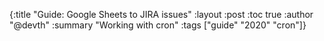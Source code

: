 {:title "Guide: Google Sheets to JIRA issues"
 :layout :post
 :toc true
 :author "@devth"
 :summary "Working with cron"
 :tags  ["guide" "2020" "cron"]} 

